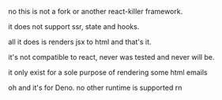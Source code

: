 no this is not a fork or another react-killer framework.

it does not support ssr, state and hooks.

all it does is renders jsx to html and that's it.

it's not compatible to react, never was tested and never will be.

it only exist for a sole purpose of rendering some html emails

oh and it's for Deno. no other runtime is supported rn
